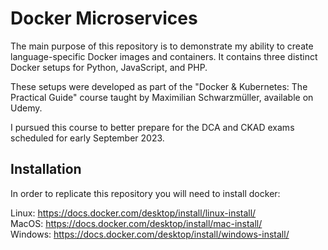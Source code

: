 # Docker Microservices

The main purpose of this repository is to demonstrate my ability to create language-specific Docker images and containers. It contains three distinct Docker setups for Python, JavaScript, and PHP.

These setups were developed as part of the "Docker & Kubernetes: The Practical Guide" course taught by Maximilian Schwarzmüller, available on Udemy.

I pursued this course to better prepare for the DCA and CKAD exams scheduled for early September 2023.

## Installation

In order to replicate this repository you will need to install docker:  


Linux: https://docs.docker.com/desktop/install/linux-install/  
MacOS: https://docs.docker.com/desktop/install/mac-install/  
Windows: https://docs.docker.com/desktop/install/windows-install/









